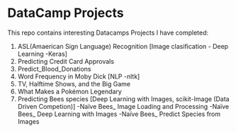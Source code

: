 # DataCamp Projects

This repo contains interesting Datacamps Projects I have completed:  

1.  ASL(Amaerican Sign Language) Recognition [Image clasification - Deep Learning -Keras]
2.  Predicting Credit Card Approvals
3.  Predict_Blood_Donations
4.  Word Frequency in Moby Dick [NLP -nltk]
5.  TV, Halftime Shows, and the Big Game
6.  What Makes a Pokémon Legendary
7.  Predicting Bees species [Deep Learning with Images, scikit-Image (Data Driven Competion)]
    -Naïve Bees_ Image Loading and Processing
    -Naïve Bees_ Deep Learning with Images
    -Naïve Bees_ Predict Species from Images

